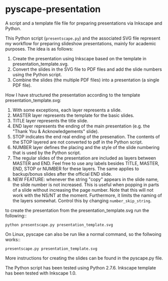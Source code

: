 # pyscape-presentation
A script and a template file file for preparing presentations via Inkscape and Python.

This Python script (``presentscape.py``) and the associated SVG file represent my workflow for preparing slideshow presentations, mainly for academic purposes. The idea is as follows:

1. Create the presentation using Inkscape based on the template in presentation_template.svg.
2. Convert the slides in the SVG file to PDF files and add the slide numbers using the Python script.
3. Combine the slides (the multiple PDF files) into a presentation (a single PDF file).

How I have structured the presentation according to the template presentation_template.svg:

1. With some exceptions, each layer represents a slide.
2. MASTER layer represents the template for the basic slides.
3. TITLE layer represents the title slide.
4. END layer represents the ending of the main presentation (e.g. the "Thank You & Acknowledgements" slide).
5. STOP indicates the end real ending of the presenation. The contents of the STOP layered are not converted to pdf in the Python script.
6. NUMBER layer defines the placing and the style of the slide numbering that is used by the Python script.
7. The regular slides of the presentation are included as layers between MASTER and END. Feel free to use any labels besides TITLE, MASTER, END, STOP or NUMBER for these layers. The same applies to backup/bonus slides after the official END slide.
8. NEW FEATURE: whenever the string "copy" appears in the slide name, the slide number is not increased.
This is useful when popping in parts of a slide without increasing the page number.
Note that this will not work with the NS/NT at the moment. Furthermore, it limits the naming of the layers somewhat.
Control this by changing `number_skip_string`.

to create the presentation from the presentation_template.svg run the following::

    python presentscape.py presentation_template.svg

On Linux, pyscape can also be run like a normal command, so the follwoing works::

    presentscape.py presentation_template.svg

More instructions for creating the slides can be found in the pyscape.py file.

The Python script has been tested using Python 2.7.6. Inkscape template has been tested with Inkscape 1.0.

